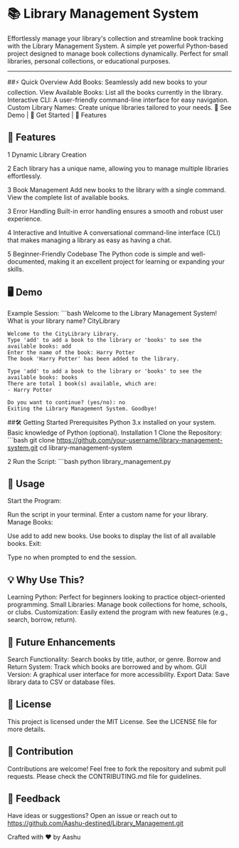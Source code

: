 # 📚 Library Management System
Effortlessly manage your library's collection and streamline book tracking with the Library Management System.
A simple yet powerful Python-based project designed to manage book collections dynamically. Perfect for small libraries, personal collections, or educational purposes.

---

##⚡ Quick Overview
Add Books: Seamlessly add new books to your collection.
View Available Books: List all the books currently in the library.
Interactive CLI: A user-friendly command-line interface for easy navigation.
Custom Library Names: Create unique libraries tailored to your needs.
🔗 See Demo | 🚀 Get Started | 🌟 Features

## 🌟 Features
1 Dynamic Library Creation

2 Each library has a unique name, allowing you to manage multiple libraries effortlessly.

3 Book Management
  Add new books to the library with a single command.
  View the complete list of available books.

3 Error Handling
  Built-in error handling ensures a smooth and robust user experience.

4 Interactive and Intuitive
  A conversational command-line interface (CLI) that makes managing a library as easy as having a chat.

5 Beginner-Friendly Codebase
  The Python code is simple and well-documented, making it an excellent project for learning or expanding your skills.

## 🖥️ Demo
Example Session:
    ```bash
    Welcome to the Library Management System!
    What is your library name? CityLibrary
    
    Welcome to the CityLibrary Library.
    Type 'add' to add a book to the library or 'books' to see the available books: add
    Enter the name of the book: Harry Potter
    The book 'Harry Potter' has been added to the library.
    
    Type 'add' to add a book to the library or 'books' to see the available books: books
    There are total 1 book(s) available, which are:
    - Harry Potter
    
    Do you want to continue? (yes/no): no
    Exiting the Library Management System. Goodbye!
    

##🛠️ Getting Started
Prerequisites
Python 3.x installed on your system.
Basic knowledge of Python (optional).
Installation
  1 Clone the Repository:
    ```bash
    git clone https://github.com/your-username/library-management-system.git
    cd library-management-system
  
  2 Run the Script:
    ```bash
      python library_management.py

## 🧰 Usage
Start the Program:

Run the script in your terminal.
Enter a custom name for your library.
Manage Books:

Use add to add new books.
Use books to display the list of all available books.
Exit:

Type no when prompted to end the session.

## 💡 Why Use This?
Learning Python: Perfect for beginners looking to practice object-oriented programming.
Small Libraries: Manage book collections for home, schools, or clubs.
Customization: Easily extend the program with new features (e.g., search, borrow, return).

## 🚀 Future Enhancements
Search Functionality: Search books by title, author, or genre.
Borrow and Return System: Track which books are borrowed and by whom.
GUI Version: A graphical user interface for more accessibility.
Export Data: Save library data to CSV or database files.

## 📜 License
This project is licensed under the MIT License. See the LICENSE file for more details.

## 🤝 Contribution
Contributions are welcome! Feel free to fork the repository and submit pull requests. Please check the CONTRIBUTING.md file for guidelines.

## 💬 Feedback
Have ideas or suggestions? Open an issue or reach out to https://github.com/Aashu-destined/Library_Management.git

Crafted with ❤️ by Aashu
